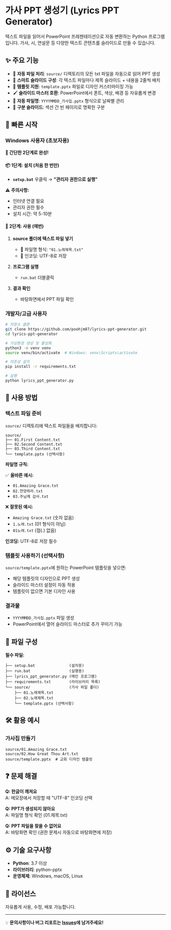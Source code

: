 # 가사 PPT 생성기 (Lyrics PPT Generator)

텍스트 파일을 읽어서 PowerPoint 프레젠테이션으로 자동 변환하는 Python 프로그램입니다. 
가사, 시, 연설문 등 다양한 텍스트 콘텐츠를 슬라이드로 만들 수 있습니다.

## ✨ 주요 기능

- 📁 **자동 파일 처리**: `source/` 디렉토리의 모든 txt 파일을 자동으로 읽어 PPT 생성
- 📄 **스마트 슬라이드 구성**: 각 텍스트 파일마다 제목 슬라이드 + 내용을 2줄씩 배치
- 🎨 **템플릿 지원**: `template.pptx` 파일로 디자인 커스터마이징 가능
- 🖌️ **슬라이드 마스터 호환**: PowerPoint에서 폰트, 색상, 배경 등 자유롭게 변경
- 📅 **자동 파일명**: `YYYYMMDD_가사집.pptx` 형식으로 날짜별 관리
- 🔄 **구분 슬라이드**: 섹션 간 빈 페이지로 명확한 구분

## 🚀 빠른 시작

### Windows 사용자 (초보자용)

**🎯 간단한 2단계로 완성!**

#### 📦 1단계: 설치 (처음 한 번만)
- **`setup.bat`** 우클릭 → **"관리자 권한으로 실행"**

⚠️ **주의사항:**
- 인터넷 연결 필요
- 관리자 권한 필수  
- 설치 시간: 약 5-10분

#### 🚀 2단계: 사용 (매번)
1. **source 폴더에 텍스트 파일 넣기**
   - 📝 파일명 형식: `"01.노래제목.txt"`
   - 💾 인코딩: UTF-8로 저장

2. **프로그램 실행**
   - `run.bat` 더블클릭

3. **결과 확인**
   - 바탕화면에서 PPT 파일 확인

### 개발자/고급 사용자
```bash
# 저장소 클론
git clone https://github.com/poohjm87/lyrics-ppt-generator.git
cd lyrics-ppt-generator

# 가상환경 생성 및 활성화
python3 -m venv venv
source venv/bin/activate  # Windows: venv\Scripts\activate

# 의존성 설치
pip install -r requirements.txt

# 실행
python lyrics_ppt_generator.py
```

## 📝 사용 방법

### 텍스트 파일 준비
`source/` 디렉토리에 텍스트 파일들을 배치합니다:

```
source/
├── 01.First Content.txt
├── 02.Second Content.txt
├── 03.Third Content.txt
└── template.pptx (선택사항)
```

**파일명 규칙:**

✅ **올바른 예시:**
- `01.Amazing Grace.txt`
- `02.찬양하라.txt`
- `03.주님께 감사.txt`

❌ **잘못된 예시:**
- `Amazing Grace.txt` (숫자 없음)
- `1.노래.txt` (01 형식이 아님)
- `01노래.txt` (점(.) 없음)

**인코딩:** UTF-8로 저장 필수

### 템플릿 사용하기 (선택사항)
`source/template.pptx`에 원하는 PowerPoint 템플릿을 넣으면:
- 해당 템플릿의 디자인으로 PPT 생성
- 슬라이드 마스터 설정이 자동 적용
- 템플릿이 없으면 기본 디자인 사용

### 결과물
- `YYYYMMDD_가사집.pptx` 파일 생성
- PowerPoint에서 열어 슬라이드 마스터로 추가 꾸미기 가능

## 📁 파일 구성

**필수 파일:**
```
├── setup.bat               (설치용)
├── run.bat                 (실행용)
├── lyrics_ppt_generator.py (메인 프로그램)
├── requirements.txt        (라이브러리 목록)
└── source/                 (가사 파일 폴더)
    ├── 01.노래제목.txt
    ├── 02.노래제목.txt
    └── template.pptx (선택사항)
```

## 🛠️ 활용 예시

### 가사집 만들기
```
source/01.Amazing Grace.txt
source/02.How Great Thou Art.txt
source/template.pptx  # 교회 디자인 템플릿
```

## ❓ 문제 해결

**Q: 한글이 깨져요**  
A: 메모장에서 저장할 때 "UTF-8" 인코딩 선택

**Q: PPT가 생성되지 않아요**  
A: 파일명 형식 확인 (01.제목.txt)

**Q: PPT 파일을 찾을 수 없어요**  
A: 바탕화면 확인 (권한 문제시 자동으로 바탕화면에 저장)

## ⚙️ 기술 요구사항

- **Python**: 3.7 이상
- **라이브러리**: python-pptx
- **운영체제**: Windows, macOS, Linux

## 📄 라이선스

자유롭게 사용, 수정, 배포 가능합니다.

---

💡 **문의사항이나 버그 리포트는 [Issues](https://github.com/poohjm87/lyrics-ppt-generator/issues)에 남겨주세요!**
